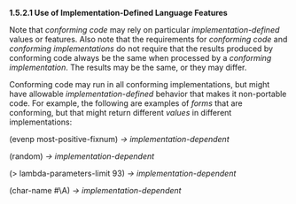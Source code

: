 **1.5.2.1 Use of Implementation-Defined Language Features** 

Note that *conforming code* may rely on particular *implementation-defined* values or features. Also note that the requirements for *conforming code* and *conforming implementations* do not require that the results produced by conforming code always be the same when processed by a *conforming implementation*. The results may be the same, or they may differ. 

Conforming code may run in all conforming implementations, but might have allowable *implementation-defined* behavior that makes it non-portable code. For example, the following are examples of *forms* that are conforming, but that might return different *values* in different implementations: 

(evenp most-positive-fixnum) *→ implementation-dependent* 

(random) *→ implementation-dependent* 

(\> lambda-parameters-limit 93) *→ implementation-dependent* 

(char-name #\A) *→ implementation-dependent* 

